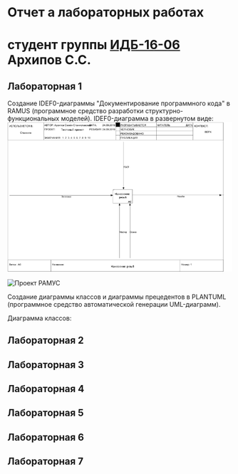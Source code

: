 # Отчет а лабораторных работах
# студент группы [ИДБ-16-06](https://github.com/stankin/design-1/wiki/list-idb-16-06) Архипов С.С.

## Лабораторная 1

Создание IDEF0-диаграммы "Документирование программного кода" в RAMUS (программное средство разработки структурно-функциональных моделей). IDEF0-диаграмма в развернутом виде:
![none](https://github.com/S-Arkhipov/S-Arkhipov.github.io/blob/master/01_A0.png)

![Проект РАМУС](https://github.com/S-Arkhipov/S-Arkhipov.github.io/blob/master/123.rsf)

Создание диаграммы классов и диаграммы прецедентов в PLANTUML (программное средство автоматической генерации UML-диаграмм).


Диаграмма классов:

## Лабораторная 2

## Лабораторная 3

## Лабораторная 4

## Лабораторная 5

## Лабораторная 6

## Лабораторная 7
